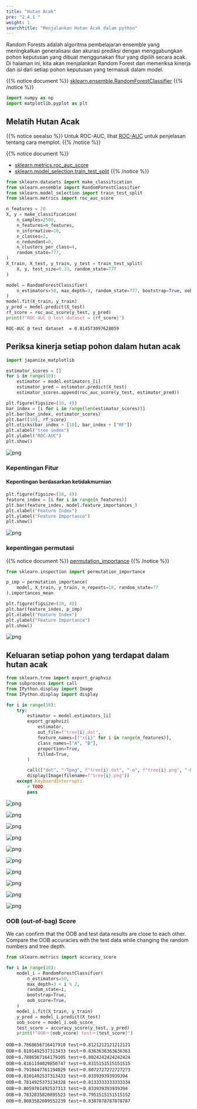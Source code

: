 ```yaml
---
title: "Hutan Acak"
pre: "2.4.1 "
weight: 1
searchtitle: "Menjalankan Hutan Acak dalam python"
---
```


<div class="pagetop-box">
    <p>Random Forests adalah algoritma pembelajaran ensemble yang meningkatkan generalisasi dan akurasi prediksi dengan menggabungkan pohon keputusan yang dibuat menggunakan fitur yang dipilih secara acak. Di halaman ini, kita akan menjalankan Random Forest dan memeriksa kinerja dan isi dari setiap pohon keputusan yang termasuk dalam model.</p>
</div>

{{% notice document %}}
[sklearn.ensemble.RandomForestClassifier](https://scikit-learn.org/stable/modules/generated/sklearn.ensemble.RandomForestClassifier.html#sklearn-ensemble-randomforestclassifier)
{{% /notice %}}


```python
import numpy as np
import matplotlib.pyplot as plt
```

## Melatih Hutan Acak

{{% notice seealso %}}
Untuk ROC-AUC, lihat [ROC-AUC](https://k-dm.work/id/eval/classification/roc-auc/) untuk penjelasan tentang cara memplot.
{{% /notice %}}


{{% notice document %}}
- [sklearn.metrics.roc_auc_score](https://scikit-learn.org/stable/modules/generated/sklearn.metrics.roc_auc_score.html#sklearn.metrics.roc_auc_score)
- [sklearn.model_selection.train_test_split](https://scikit-learn.org/stable/modules/generated/sklearn.model_selection.train_test_split.html#sklearn.model_selection.train_test_split)
{{% /notice %}}


```python
from sklearn.datasets import make_classification
from sklearn.ensemble import RandomForestClassifier
from sklearn.model_selection import train_test_split
from sklearn.metrics import roc_auc_score

n_features = 20
X, y = make_classification(
    n_samples=2500,
    n_features=n_features,
    n_informative=10,
    n_classes=2,
    n_redundant=0,
    n_clusters_per_class=4,
    random_state=777,
)
X_train, X_test, y_train, y_test = train_test_split(
    X, y, test_size=0.33, random_state=777
)

model = RandomForestClassifier(
    n_estimators=50, max_depth=3, random_state=777, bootstrap=True, oob_score=True
)
model.fit(X_train, y_train)
y_pred = model.predict(X_test)
rf_score = roc_auc_score(y_test, y_pred)
print(f"ROC-AUC @ test dataset = {rf_score}")
```

    ROC-AUC @ test dataset  = 0.814573097628059


## Periksa kinerja setiap pohon dalam hutan acak


```python
import japanize_matplotlib

estimator_scores = []
for i in range(10):
    estimator = model.estimators_[i]
    estimator_pred = estimator.predict(X_test)
    estimator_scores.append(roc_auc_score(y_test, estimator_pred))

plt.figure(figsize=(10, 4))
bar_index = [i for i in range(len(estimator_scores))]
plt.bar(bar_index, estimator_scores)
plt.bar([10], rf_score)
plt.xticks(bar_index + [10], bar_index + ["RF"])
plt.xlabel("tree index")
plt.ylabel("ROC-AUC")
plt.show()
```


    
![png](/images/basic/ensemble/RandomForest_files/RandomForest_6_0.png)
    


### Kepentingan Fitur
#### Kepentingan berdasarkan ketidakmurnian


```python
plt.figure(figsize=(10, 4))
feature_index = [i for i in range(n_features)]
plt.bar(feature_index, model.feature_importances_)
plt.xlabel("Feature Index")
plt.ylabel("Feature Importance")
plt.show()
```


    
![png](/images/basic/ensemble/RandomForest_files/RandomForest_8_0.png)
    


### kepentingan permutasi

{{% notice document %}}
[permutation_importance](https://scikit-learn.org/stable/modules/generated/sklearn.inspection.permutation_importance.html#sklearn.inspection.permutation_importance)
{{% /notice %}}


```python
from sklearn.inspection import permutation_importance

p_imp = permutation_importance(
    model, X_train, y_train, n_repeats=10, random_state=77
).importances_mean

plt.figure(figsize=(10, 4))
plt.bar(feature_index, p_imp)
plt.xlabel("Feature Index")
plt.ylabel("Feature Importance")
plt.show()
```


    
![png](/images/basic/ensemble/RandomForest_files/RandomForest_10_0.png)
    


## Keluaran setiap pohon yang terdapat dalam hutan acak

```python
from sklearn.tree import export_graphviz
from subprocess import call
from IPython.display import Image
from IPython.display import display

for i in range(10):
    try:
        estimator = model.estimators_[i]
        export_graphviz(
            estimator,
            out_file=f"tree{i}.dot",
            feature_names=[f"x{i}" for i in range(n_features)],
            class_names=["A", "B"],
            proportion=True,
            filled=True,
        )

        call(["dot", "-Tpng", f"tree{i}.dot", "-o", f"tree{i}.png", "-Gdpi=500"])
        display(Image(filename=f"tree{i}.png"))
    except KeyboardInterrupt:
        # TODO
        pass
```


    
![png](/images/basic/ensemble/RandomForest_files/RandomForest_12_0.png)
    



    
![png](/images/basic/ensemble/RandomForest_files/RandomForest_12_1.png)
    



    
![png](/images/basic/ensemble/RandomForest_files/RandomForest_12_2.png)
    



    
![png](/images/basic/ensemble/RandomForest_files/RandomForest_12_3.png)
    



    
![png](/images/basic/ensemble/RandomForest_files/RandomForest_12_4.png)
    



    
![png](/images/basic/ensemble/RandomForest_files/RandomForest_12_5.png)
    



    
![png](/images/basic/ensemble/RandomForest_files/RandomForest_12_6.png)
    



    
![png](/images/basic/ensemble/RandomForest_files/RandomForest_12_7.png)
    



    
![png](/images/basic/ensemble/RandomForest_files/RandomForest_12_8.png)
    



    
![png](/images/basic/ensemble/RandomForest_files/RandomForest_12_9.png)
    


### OOB (out-of-bag) Score

We can confirm that the OOB and test data results are close to each other.
Compare the OOB accuracies with the test data while changing the random numbers and tree depth.


```python
from sklearn.metrics import accuracy_score

for i in range(10):
    model_i = RandomForestClassifier(
        n_estimators=50,
        max_depth=3 + i % 2,
        random_state=i,
        bootstrap=True,
        oob_score=True,
    )
    model_i.fit(X_train, y_train)
    y_pred = model_i.predict(X_test)
    oob_score = model_i.oob_score_
    test_score = accuracy_score(y_test, y_pred)
    print(f"OOB＝{oob_score} test＝{test_score}")
```

    OOB＝0.7868656716417910 test＝0.8121212121212121
    OOB＝0.8101492537313433 test＝0.8363636363636363
    OOB＝0.7886567164179105 test＝0.8024242424242424
    OOB＝0.8161194029850747 test＝0.8315151515151515
    OOB＝0.7910447761194029 test＝0.8072727272727273
    OOB＝0.8101492537313433 test＝0.833939393939394
    OOB＝0.7814925373134328 test＝0.8133333333333334
    OOB＝0.8059701492537313 test＝0.833939393939394
    OOB＝0.7832835820895523 test＝0.7951515151515152
    OOB＝0.8083582089552239 test＝0.8387878787878787

